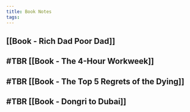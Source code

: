```yaml
---
title: Book Notes
tags:
---
```


## [[Book - Rich Dad Poor Dad]]
## #TBR [[Book - The 4-Hour Workweek]]
## #TBR [[Book - The Top 5 Regrets of the Dying]]
## #TBR [[Book - Dongri to Dubai]] 
